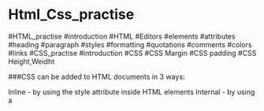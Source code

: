 # Html_Css_practise
#HTML_practise
#introduction #HTML #Editors #elements #attributes #heading #paragraph #styles #formatting #quotations #comments #colors #links
#CSS_practise
#introduction #CSS #CSS Margin #CSS padding #CSS Height,Weidht

###CSS can be added to HTML documents in 3 ways:

Inline - by using the style attribute inside HTML elements
Internal - by using a <style> element in the <head> section
External - by using a <link> element to link to an external CSS file
The most common way to add CSS, is to keep the styles in external CSS files. However, in this tutorial we will use inline and internal styles, because this is easier to demonstrate, and easier for you to try it yourself.
  
###The alt Attribute
The required alt attribute provides an alternate text for an image, if the user for some reason cannot view it (because of slow connection, an error in the src attribute, or if the user uses a screen reader).
###Images on Another Server/Website
Some web sites point to an image on another server.

To point to an image on another server, you must specify an absolute (full) URL in the src attribute:
